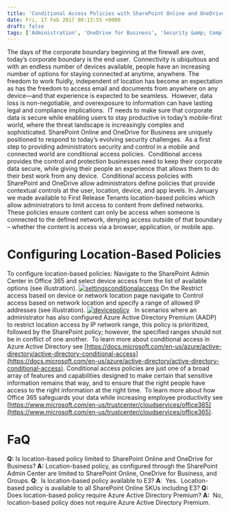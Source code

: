 ```yaml
---
title: 'Conditional Access Policies with SharePoint Online and OneDrive for Business'
date: Fri, 17 Feb 2017 08:13:55 +0000
draft: false
tags: ['Administration', 'OneDrive for Business', 'Security &amp; Compliance', 'Security and Compliance', 'SharePoint', 'SharePoint Online']
---
```


The days of the corporate boundary beginning at the firewall are over, today’s corporate boundary is the end user.  Connectivity is ubiquitous and with an endless number of devices available, people have an increasing number of options for staying connected at anytime, anywhere. The freedom to work fluidly, independent of location has become an expectation as has the freedom to access email and documents from anywhere on any device—and that experience is expected to be seamless.  However, data loss is non-negotiable, and overexposure to information can have lasting legal and compliance implications.  IT needs to make sure that corporate data is secure while enabling users to stay productive in today’s mobile-first world, where the threat landscape is increasingly complex and sophisticated. SharePoint Online and OneDrive for Business are uniquely positioned to respond to today’s evolving security challenges.  As a first step to providing administrators security and control in a mobile and connected world are conditional access policies.  Conditional access provides the control and protection businesses need to keep their corporate data secure, while giving their people an experience that allows them to do their best work from any device.  Conditional access policies with SharePoint and OneDrive allow administrators define policies that provide contextual controls at the user, location, device, and app levels. In January we made available to First Release Tenants location-based policies which allow administrators to limit access to content from defined networks.  These policies ensure content can only be access when someone is connected to the defined network, denying access outside of that boundary – whether the content is access via a browser, application, or mobile app.

Configuring Location-Based Policies
===================================

To configure location-based policies: Navigate to the SharePoint Admin Center in Office 365 and select device access from the list of available options (see illustration). [![settingsconditionalaccess](https://msdnshared.blob.core.windows.net/media/2017/02/SettingsConditionalAccess-300x169.png)](https://msdnshared.blob.core.windows.net/media/2017/02/SettingsConditionalAccess.png) On the Restrict access based on device or network location page navigate to Control access based on network location and specify a range of allowed IP addresses (see illustration). [![devicepolicy](https://msdnshared.blob.core.windows.net/media/2017/02/DevicePolicy-300x169.png)](https://msdnshared.blob.core.windows.net/media/2017/02/DevicePolicy.png)   In scenarios where an administrator has also configured Azure Active Directory Premium (AADP) to restrict location access by IP network range, this policy is prioritized, followed by the SharePoint policy; however, the specified ranges should not be in conflict of one another.  To learn more about conditional access in Azure Active Directory see [https://docs.microsoft.com/en-us/azure/active-directory/active-directory-conditional-access](https://docs.microsoft.com/en-us/azure/active-directory/active-directory-conditional-access). Conditional access policies are just one of a broad array of features and capabilities designed to make certain that sensitive information remains that way, and to ensure that the right people have access to the right information at the right time.  To learn more about how Office 365 safeguards your data while increasing employee productivity see [https://www.microsoft.com/en-us/trustcenter/cloudservices/office365](https://www.microsoft.com/en-us/trustcenter/cloudservices/office365).

FaQ
===

**Q:** Is location-based policy limited to SharePoint Online and OneDrive for Business? **A:** Location-based policy, as configured through the SharePoint Admin Center are limited to SharePoint Online, OneDrive for Business, and Groups. **Q**:  Is location-based policy available to E3? **A**:  Yes.  Location-based policy is available to all SharePoint Online SKUs including E3? **Q:**  Does location-based policy require Azure Active Directory Premium? **A:**  No, location-based policy does not require Azure Active Directory Premium.